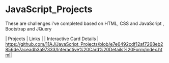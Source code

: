 # JavaScript_Projects
These are challenges i've completed based on HTML, CSS and JavaScript , Bootstrap and JQuery

| Projects | Links |
| Interactive Card Details | https://github.com/11AJ/JavaScript_Projects/blob/e7e6492cdf12af7268eb2856de7aceadb3a97333/Interactive%20Card%20Details%20Form/index.html|
